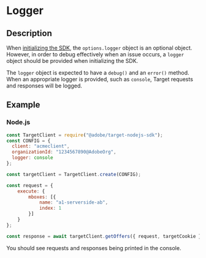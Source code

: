 # Logger

## Description

When [initializing the SDK](../initialize-sdk.md), the `options.logger` object is an optional object. However, in order to debug effectively when an issue occurs, a `logger` object should be provided when initializing the SDK.

The `logger` object is expected to have a `debug()` and an `error()` method. When an appropriate logger is provided, such as `console`, Target requests and responses will be logged.

## Example

<CodeBlock slots="heading, code" repeat="1" languages="js" />

### Node.js

```js
const TargetClient = require("@adobe/target-nodejs-sdk");
const CONFIG = {
  client: "acmeclient",
  organizationId: "1234567890@AdobeOrg",
  logger: console
};

const targetClient = TargetClient.create(CONFIG);

const request = {
    execute: {
        mboxes: [{
            name: "a1-serverside-ab",
            index: 1
        }]
    }
};

const response = await targetClient.getOffers({ request, targetCookie });
```

You should see requests and responses being printed in the console.